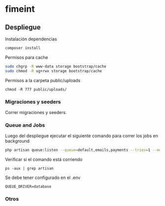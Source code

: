 # fimeint

## Despliegue
Instalación dependencias
```sh
composer install
```
Permisos para cache
```sh
sudo chgrp -R www-data storage bootstrap/cache
sudo chmod -R ug+rwx storage bootstrap/cache
```

Permisos a la carpeta public/uploads
```
chmod -R 777 public/uploads/
```

### Migraciones y seeders
Correr migraciones y seeders.


### Queue and Jobs
Luego del despliegue ejecutar el siguiente comando para correr los jobs en background
```sh
php artisan queue:listen --queue=default,emails,payments --tries=1 --memory=128 --timeout=300 >>  storage/logs/queue_log.log &
```
Verificar si el comando está corriendo
```
ps -aux | grep artisan
```

Se debe tener configurado en el .env
```
QUEUE_DRIVER=database
```

### Otros

